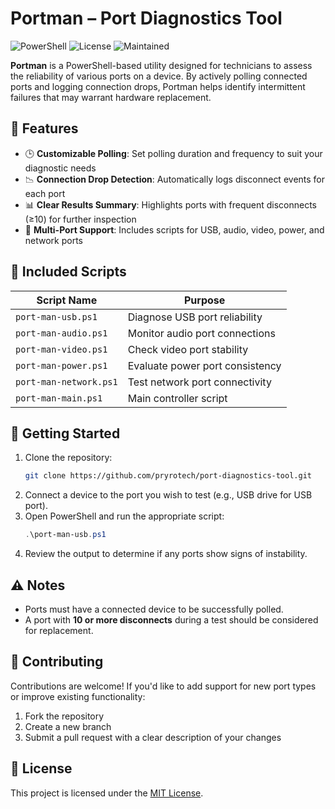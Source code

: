 # Portman – Port Diagnostics Tool

![PowerShell](https://img.shields.io/badge/PowerShell-Tool-blue)
![License](https://img.shields.io/github/license/pryrotech/port-diagnostics-tool)
![Maintained](https://img.shields.io/badge/Maintained-Yes-brightgreen)

**Portman** is a PowerShell-based utility designed for technicians to assess the reliability of various ports on a device. By actively polling connected ports and logging connection drops, Portman helps identify intermittent failures that may warrant hardware replacement.

## 🔧 Features

- 🕒 **Customizable Polling**: Set polling duration and frequency to suit your diagnostic needs  
- 📉 **Connection Drop Detection**: Automatically logs disconnect events for each port  
- 📊 **Clear Results Summary**: Highlights ports with frequent disconnects (≥10) for further inspection  
- 🔌 **Multi-Port Support**: Includes scripts for USB, audio, video, power, and network ports

## 📁 Included Scripts

| Script Name             | Purpose                          |
|------------------------|----------------------------------|
| `port-man-usb.ps1`     | Diagnose USB port reliability    |
| `port-man-audio.ps1`   | Monitor audio port connections   |
| `port-man-video.ps1`   | Check video port stability       |
| `port-man-power.ps1`   | Evaluate power port consistency  |
| `port-man-network.ps1` | Test network port connectivity   |
| `port-man-main.ps1`    | Main controller script           |

## 🚀 Getting Started

1. Clone the repository:
   ```bash
   git clone https://github.com/pryrotech/port-diagnostics-tool.git
   ```
2. Connect a device to the port you wish to test (e.g., USB drive for USB port).
3. Open PowerShell and run the appropriate script:
   ```powershell
   .\port-man-usb.ps1
   ```
4. Review the output to determine if any ports show signs of instability.

## ⚠️ Notes

- Ports must have a connected device to be successfully polled.
- A port with **10 or more disconnects** during a test should be considered for replacement.

## 🤝 Contributing

Contributions are welcome! If you'd like to add support for new port types or improve existing functionality:

1. Fork the repository  
2. Create a new branch  
3. Submit a pull request with a clear description of your changes

## 📜 License

This project is licensed under the [MIT License](LICENSE).
